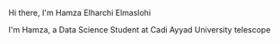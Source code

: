 Hi there, I'm Hamza Elharchi Elmaslohi 

 I'm Hamza, a Data Science Student at Cadi Ayyad University
telescope 
